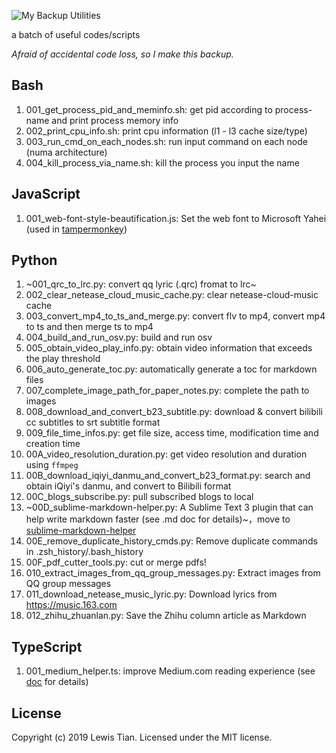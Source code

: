 ![My Backup Utilities](https://socialify.git.ci/taseikyo/backup-utils/image?forks=1&issues=1&language=1&owner=1&pattern=Brick%20Wall&pulls=1&stargazers=1&theme=Light "My Backup Utilities: a batch of useful code/scripts: run commands automatically, finish repetitive stupid operations, perform format conversions, etc.")

a batch of useful codes/scripts

*Afraid of accidental code loss, so I make this backup.*

## Bash

1. 001_get_process_pid_and_meminfo.sh: get pid according to process-name and print process memory info
2. 002_print_cpu_info.sh: print cpu information (l1 - l3 cache size/type)
3. 003_run_cmd_on_each_nodes.sh: run input command on each node (numa architecture)
4. 004_kill_process_via_name.sh: kill the process you input the name

## JavaScript

1. 001_web-font-style-beautification.js: Set the web font to Microsoft Yahei (used in [tampermonkey](https://www.tampermonkey.net/))

## Python

1. ~001_qrc_to_lrc.py: convert qq lyric (.qrc) fromat to lrc~
2. 002_clear_netease_cloud_music_cache.py: clear netease-cloud-music cache
3. 003_convert_mp4_to_ts_and_merge.py: convert flv to mp4, convert mp4 to ts and then merge ts to mp4
4. 004_build_and_run_osv.py: build and run osv
5. 005_obtain_video_play_info.py: obtain video information that exceeds the play threshold
6. 006_auto_generate_toc.py: automatically generate a toc for markdown files
7. 007_complete_image_path_for_paper_notes.py: complete the path to images
8. 008_download_and_convert_b23_subtitle.py: download & convert bilibili cc subtitles to srt subtitle format
9. 009_file_time_infos.py: get file size, access time, modification time and creation time
10. 00A_video_resolution_duration.py: get video resolution and duration using `ffmpeg`
11. 00B_download_iqiyi_danmu_and_convert_b23_format.py: search and obtain iQiyi's danmu, and convert to Bilibili format
12. 00C_blogs_subscribe.py: pull subscribed blogs to local
13. ~00D_sublime-markdown-helper.py: A Sublime Text 3 plugin that can help write markdown faster (see .md doc for details)~，move to [sublime-markdown-helper](https://github.com/taseikyo/sublime-markdown-helper)
14. 00E_remove_duplicate_history_cmds.py: Remove duplicate commands in .zsh_history/.bash_history
15. 00F_pdf_cutter_tools.py: cut or merge pdfs!
16. 010_extract_images_from_qq_group_messages.py: Extract images from QQ group messages
1. 011_download_netease_music_lyric.py: Download lyrics from https://music.163.com
1. 012_zhihu_zhuanlan.py: Save the Zhihu column article as Markdown

## TypeScript

1. 001_medium_helper.ts: improve Medium.com reading experience (see [doc](TypeScript/001_medium_helper.md) for details)

## License

Copyright (c) 2019 Lewis Tian. Licensed under the MIT license.